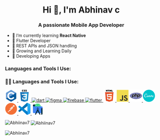 <h1 align="center">Hi 👋, I'm Abhinav c</h1>
<h3 align="center">A passionate Mobile App Developer</h3>

- 🌱 I’m currently learning **React Native**
- 🎃 Flutter Developer
- 🎯 REST APIs and JSON handling
- 🌱 Growing and Learning Daily
- 💖 Developing Apps


<h3 align="left">Languages and Tools I Use:</h3>
<h3 align="left">👩‍💻 Languages and Tools I Use:</h3>
<p align="left"><a href="https://www.cprogramming.com/" target="_blank" rel="noreferrer"> <img src="https://raw.githubusercontent.com/devicons/devicon/master/icons/c/c-original.svg" alt="c" width="40" height="40"/> </a> <a href="https://www.w3schools.com/css/" target="_blank" rel="noreferrer"> <img src="https://raw.githubusercontent.com/devicons/devicon/master/icons/css3/css3-original-wordmark.svg" alt="css3" width="40" height="40"/> </a><a href="https://dart.dev" target="_blank" rel="noreferrer"> <img src="https://www.vectorlogo.zone/logos/dartlang/dartlang-icon.svg" alt="dart" width="40" height="40"/> </a> <a href="https://www.figma.com/" target="_blank" rel="noreferrer"> <img src="https://www.vectorlogo.zone/logos/figma/figma-icon.svg" alt="figma" width="40" height="40"/> </a> <a href="https://firebase.google.com/" target="_blank" rel="noreferrer"> <img src="https://www.vectorlogo.zone/logos/firebase/firebase-icon.svg" alt="firebase" width="40" height="40"/> </a> <a href="https://flutter.dev" target="_blank" rel="noreferrer"> <img src="https://www.vectorlogo.zone/logos/flutterio/flutterio-icon.svg" alt="flutter" width="40" height="40"/> </a><a href="https://www.w3.org/html/" target="_blank" rel="noreferrer"> <img src="https://raw.githubusercontent.com/devicons/devicon/master/icons/html5/html5-original-wordmark.svg" alt="html5" width="40" height="40"/> </a><a href="https://developer.mozilla.org/en-US/docs/Web/JavaScript" target="_blank" rel="noreferrer"> <img src="https://raw.githubusercontent.com/devicons/devicon/master/icons/javascript/javascript-original.svg" alt="javascript" width="40" height="40"/> </a> <a href="https://www.php.net" target="_blank" rel="noreferrer"> <img src="https://raw.githubusercontent.com/devicons/devicon/master/icons/php/php-original.svg" alt="php" width="40" height="40"/> </a> <a href="https://canva.com/" target="_blank" rel="noreferrer"> <img src="https://github.com/devicons/devicon/blob/master/icons/canva/canva-original.svg" alt="html5" width="40" height="40"/> </a> <a href="https://www.postman.com/" target="_blank" rel="noreferrer"> <img src="https://github.com/devicons/devicon/blob/master/icons/postman/postman-original.svg" alt="c" width="40" height="40"/> </a>
  <a href="https://code.visualstudio.com/" target="_blank" rel="noreferrer"> <img src="https://github.com/devicons/devicon/blob/master/icons/vscode/vscode-original.svg" alt="html5" width="40" height="40"/> </a> <a href="https://developer.android.com/studio" target="_blank" rel="noreferrer"> <img src="https://github.com/devicons/devicon/blob/master/icons/androidstudio/androidstudio-original.svg" alt="html5" width="40" height="40"/> </a>
</p>
<p><img align="left" src="https://github-readme-stats.vercel.app/api/top-langs?username=Abhiinav7&show_icons=true&locale=en&layout=compact" alt="Abhiinav7" /></p>

<p>&nbsp;<img align="center" src="https://github-readme-stats.vercel.app/api?username=Abhiinav7&show_icons=true&locale=en" alt="Abhiinav7" /></p>
<p><img align="center" src="https://github-readme-streak-stats.herokuapp.com/?user=Abhiinav7&" alt="Abhiinav7" /></p>




